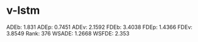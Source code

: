 # v-lstm

ADEb: 1.831
ADEp: 0.7451
ADEv: 2.1592
FDEb: 3.4038
FDEp: 1.4366
FDEv: 3.8549
Rank: 376
WSADE: 1.2668
WSFDE: 2.353